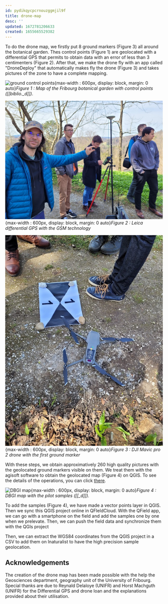 ```yaml
---
id: pydikqycpcrnouzggmjil9f
title: drone-map
desc: ''
updated: 1672781206633
created: 1655665529382
---
```

To do the drone map, we firstly put 8 ground markers (Figure 3) all around the botanical garden. Thes control points (Figure 1) are geolocated with a differential GPS that permits to obtain data with an error of less than 3 centimenters (Figure 2). After that, we make the drone fly with an app called "DroneDeploy" that automatically makes fly the drone (Figure 3) and takes pictures of the zone to have a complete mapping.

![ground control points](assets/images/ground_control_points.png){max-width : 600px, display: block, margin: 0 auto}*Figure 1 : Map of the Fribourg botanical garden with control points ([[biblio._d]]).*

![GPS](assets/images/gps.jpg){max-width : 600px, display: block, margin: 0 auto}*Figure 2 : Leica differential GPS with the GSM technology*

![drone](assets/images/drone.jpg){max-width : 600px, display: block, margin: 0 auto}*Figure 3 : DJI Mavic pro 2 drone with the first ground marker*

With these steps, we obtain approximatively 260 high quality pictures with the geolocated ground markers visible on them. We treat them with the agisoft software to obtain the geolocated map (Figure 4) on QGIS. To see the details of the operations, you can click [there](methodology.agisoft.md).

![DBGI map](assets/images/DBGI_map.png){max-width : 600px, display: block, margin: 0 auto}*Figure 4 : DBGI map with the pilot samples ([[_d]]).*

To add the samples (Figure 4), we have made a vector points layer in QGIS. Then we sync this QGIS project online in QFIeldCloud. With the QField app, we can go with a smartphone on the field and add the samples one by one when we prelevate. Then, we can push the field data and synchronize them with the QGIs project

Then, we can extract the WGS84 coordinates from the QGIS project in a CSV to add them on Inaturalist to have the high precision sample geolocation.

## Acknowledgements

The creation of the drone map has been made possible with the help the Geosciences department, geography unit of the University of Fribourg. Special thanks are due to Reynald Delaloye (UNIFR) and Horst Machguth (UNIFR) for the Differential GPS and drone loan and the explanations provided about their utilisation.

<script src="https://cdn.jsdelivr.net/npm/ol@v7.2.2/dist/ol.js"></script>

<link rel="stylesheet" href="https://cdn.jsdelivr.net/npm/ol@v7.2.2/ol.css">

</div id="map"></div>

<script src="mapdisplay.js"></script>

<script src="/mapdisplay.js"></script>

<script src="hooks/mapdisplay.js"></script>

<script src="/hooks/mapdisplay.js"></script>

<script src="main/hooks/mapdisplay.js"></script>

<script src="/main/hooks/mapdisplay.js"></script>

<script src="blob/main/hooks/mapdisplay.js"></script>

<script src="/blob/main/hooks/mapdisplay.js"></script>

<script src="dendron-dbgi/blob/main/hooks/mapdisplay.js"></script>

<script src="/dendron-dbgi/blob/main/hooks/mapdisplay.js"></script>

<script src="dendron-dbgi/main/hooks/mapdisplay.js"></script>

<script src="/dendron-dbgi/main/hooks/mapdisplay.js"></script>

<script src="dendron-dbgi/hooks/mapdisplay.js"></script>

<script src="/dendron-dbgi/hooks/mapdisplay.js"></script>

<script src="https://github.com/digital-botanical-gardens-initiative/dendron-dbgi/blob/main/hooks/mapdisplay.js"></script>